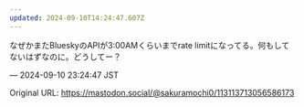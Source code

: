 ```yaml
---
updated: 2024-09-10T14:24:47.607Z
---
```


<p>なぜかまたBlueskyのAPIが3:00AMくらいまでrate limitになってる。何もしてないはずなのに。どうしてー？</p>

&mdash; 2024-09-10 23:24:47 JST

Original URL: https://mastodon.social/@sakuramochi0/113113713056586173
